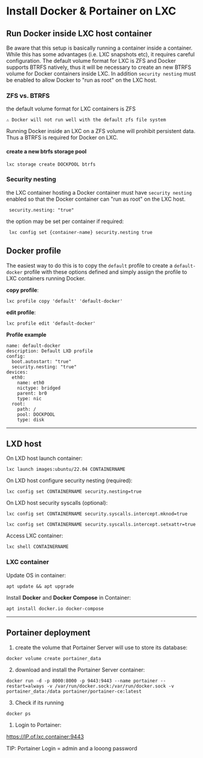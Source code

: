 # Install Docker & Portainer on LXC

## Run Docker inside LXC host container

Be aware that this setup is basically running a container inside a container. While this has some advantages (i.e. LXC snapshots etc), it requires careful configuration.
The default volume format for LXC is ZFS and Docker supports BTRFS natively, thus it will be necessary to create an new BTRFS volume for Docker containers inside LXC.
In addition `security nesting` must be enabled to allow Docker to "run as root" on the LXC host.

### ZFS vs. BTRFS

the default volume format for LXC containers is ZFS

`⚠️ Docker will not run well with the default zfs file system`

Running Docker inside an LXC on a ZFS volume will prohibit persistent data. Thus a BTRFS is required for Docker on LXC.

#### create a new btrfs storage pool

`lxc storage create DOCKPOOL btrfs`

### Security nesting

the LXC container hosting a Docker container must have `security nesting` enabled so that the Docker container can "run as root" on the LXC host.

` security.nesting: "true"`

the option may be set per container if required:

` lxc config set {container-name} security.nesting true`

## Docker profile

The easiest way to do this is to copy the `default` profile to create a `default-docker` profile with these options defined and simply assign the profile to LXC containers running Docker.

**copy profile**:

```
lxc profile copy 'default' 'default-docker'
```

**edit profile**:

```
lxc profile edit 'default-docker'
```

**Profile example**

```
name: default-docker
description: Default LXD profile
config:
  boot.autostart: "true"
  security.nesting: "true"
devices:
  eth0:
    name: eth0
    nictype: bridged
    parent: br0
    type: nic
  root:
    path: /
    pool: DOCKPOOL
    type: disk
```

---

## LXD host

On LXD host launch container:

```
lxc launch images:ubuntu/22.04 CONTAINERNAME
```

On LXD host configure security nesting (required):

```
lxc config set CONTAINERNAME security.nesting=true 
```

On LXD host security syscalls (optional):

```
lxc config set CONTAINERNAME security.syscalls.intercept.mknod=true 
```

```
lxc config set CONTAINERNAME security.syscalls.intercept.setxattr=true
```

Access LXC container:

```
lxc shell CONTAINERNAME
```

### LXC container

Update OS in container:

```
apt update && apt upgrade
```

Install **Docker** and **Docker Compose** in Container:

```
apt install docker.io docker-compose
```

---

## Portainer deployment

1. create the volume that Portainer Server will use to store its database:

```
docker volume create portainer_data
```

2. download and install the Portainer Server container:

```
docker run -d -p 8000:8000 -p 9443:9443 --name portainer --restart=always -v /var/run/docker.sock:/var/run/docker.sock -v portainer_data:/data portainer/portainer-ce:latest
```

3. Check if its running

```
docker ps
```

1. Login to Portainer:

<https://IP.of.lxc.container:9443>

TIP: Portainer Login = admin and a looong password
